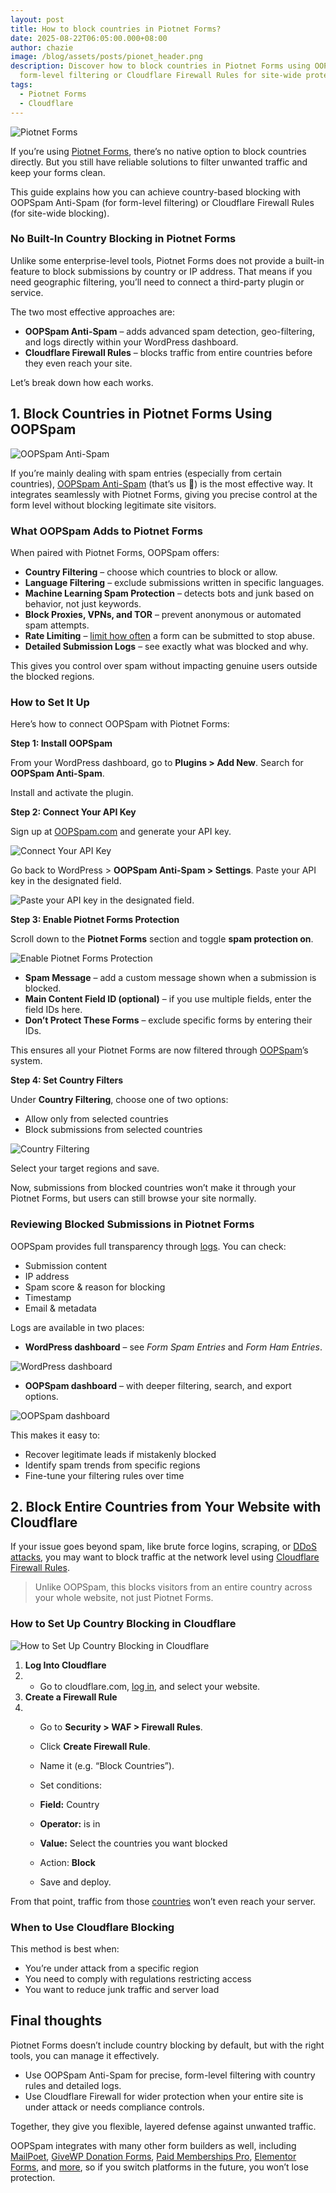 ```yaml
---
layout: post
title: How to block countries in Piotnet Forms?
date: 2025-08-22T06:05:00.000+08:00
author: chazie
image: /blog/assets/posts/pionet_header.png
description: Discover how to block countries in Piotnet Forms using OOPSpam for
  form-level filtering or Cloudflare Firewall Rules for site-wide protection.
tags:
  - Piotnet Forms
  - Cloudflare
---
```

![Piotnet Forms](/blog/assets/posts/piotnet-forms.png "Piotnet Forms")

If you’re using [Piotnet Forms](https://piotnetforms.com/), there’s no native option to block countries directly. But you still have reliable solutions to filter unwanted traffic and keep your forms clean.

This guide explains how you can achieve country-based blocking with OOPSpam Anti-Spam (for form-level filtering) or Cloudflare Firewall Rules (for site-wide blocking).

### **No Built-In Country Blocking in Piotnet Forms**

Unlike some enterprise-level tools, Piotnet Forms does not provide a built-in feature to block submissions by country or IP address. That means if you need geographic filtering, you’ll need to connect a third-party plugin or service.

The two most effective approaches are:

* **OOPSpam Anti-Spam** – adds advanced spam detection, geo-filtering, and logs directly within your WordPress dashboard.
* **Cloudflare Firewall Rules** – blocks traffic from entire countries before they even reach your site.

Let’s break down how each works.

## **1. Block Countries in Piotnet Forms Using OOPSpam**

![OOPSpam Anti-Spam](/blog/assets/posts/oopspam-anti-spam-overview.png "OOPSpam Anti-Spam")

If you’re mainly dealing with spam entries (especially from certain countries), [OOPSpam Anti-Spam](https://wordpress.org/plugins/oopspam-anti-spam/) (that’s us 👋) is the most effective way. It integrates seamlessly with Piotnet Forms, giving you precise control at the form level without blocking legitimate site visitors.

### **What OOPSpam Adds to Piotnet Forms**

When paired with Piotnet Forms, OOPSpam offers:

* **Country Filtering** – choose which countries to block or allow.
* **Language Filtering** – exclude submissions written in specific languages.
* **Machine Learning Spam Protection** – detects bots and junk based on behavior, not just keywords.
* **Block Proxies, VPNs, and TOR** – prevent anonymous or automated spam attempts.
* **Rate Limiting** – [limit how often](https://www.oopspam.com/blog/protecting-forms-with-rate-limiting-in-wordpress-using-oopspam) a form can be submitted to stop abuse.
* **Detailed Submission Logs** – see exactly what was blocked and why.

This gives you control over spam without impacting genuine users outside the blocked regions.

### **How to Set It Up**

Here’s how to connect OOPSpam with Piotnet Forms:

**Step 1: Install OOPSpam**

From your WordPress dashboard, go to **Plugins > Add New**. Search for **OOPSpam Anti-Spam**.

Install and activate the plugin.

**Step 2: Connect Your API Key**

Sign up at [OOPSpam.com](https://app.oopspam.com/Identity/Account/Login) and generate your API key.

![Connect Your API Key](/blog/assets/posts/oopspam-dashboard-api.png "Connect Your API Key")

Go back to WordPress > **OOPSpam Anti-Spam > Settings**. Paste your API key in the designated field.

![Paste your API key in the designated field.](/blog/assets/posts/oopspam-api-key.png "Paste your API key in the designated field.")

**Step 3: Enable Piotnet Forms Protection**

Scroll down to the **Piotnet Forms** section and toggle **spam protection on**.

![Enable Piotnet Forms Protection](/blog/assets/posts/piotnet-forms-spam-protection.png "Enable Piotnet Forms Protection")

* **Spam Message** – add a custom message shown when a submission is blocked.
* **Main Content Field ID (optional)** – if you use multiple fields, enter the field IDs here.
* **Don’t Protect These Forms** – exclude specific forms by entering their IDs.

This ensures all your Piotnet Forms are now filtered through [OOPSpam](https://www.oopspam.com/)’s system.

**Step 4: Set Country Filters**

Under **Country Filtering**, choose one of two options:

* Allow only from selected countries
* Block submissions from selected countries

![Country Filtering](/blog/assets/posts/country-filtering-settings.png "Country Filtering")

Select your target regions and save.

Now, submissions from blocked countries won’t make it through your Piotnet Forms, but users can still browse your site normally.

### **Reviewing Blocked Submissions in Piotnet Forms**

OOPSpam provides full transparency through [logs](https://help.oopspam.com/wordpress/form-entries/). You can check:

* Submission content
* IP address
* Spam score & reason for blocking
* Timestamp
* Email & metadata

Logs are available in two places:

* **WordPress dashboard** – see *Form Spam Entries* and *Form Ham Entries*.

![WordPress dashboard](/blog/assets/posts/form-spam-entries-oopspam.png "WordPress dashboard – see Form Spam Entries and Form Ham Entries.")

* **OOPSpam dashboard** – with deeper filtering, search, and export options.

![OOPSpam dashboard](/blog/assets/posts/screenshot-1.png "OOPSpam dashboard – with deeper filtering, search, and export options.")

This makes it easy to:

* Recover legitimate leads if mistakenly blocked
* Identify spam trends from specific regions
* Fine-tune your filtering rules over time

## **2. Block Entire Countries from Your Website with Cloudflare**

If your issue goes beyond spam, like brute force logins, scraping, or [DDoS attacks](https://www.cloudflare.com/learning/ddos/what-is-a-ddos-attack/), you may want to block traffic at the network level using [Cloudflare Firewall Rules](https://developers.cloudflare.com/firewall/cf-firewall-rules/).

> Unlike OOPSpam, this blocks visitors from an entire country across your whole website, not just Piotnet Forms.

### **How to Set Up Country Blocking in Cloudflare**

![How to Set Up Country Blocking in Cloudflare](/blog/assets/posts/blocking-countries-in-cloudflare.png "How to Set Up Country Blocking in Cloudflare")

1. **Log Into Cloudflare**
2. * Go to cloudflare.com, [log in](https://dash.cloudflare.com/login), and select your website.
3. **Create a Firewall Rule**
4. * Go to **Security > WAF > Firewall Rules**.

   * Click **Create Firewall Rule**.

   * Name it (e.g. “Block Countries”).

   * Set conditions:

   * **Field:** Country
   * **Operator:** is in
   * **Value:** Select the countries you want blocked

   * Action: **Block**

   * Save and deploy.

From that point, traffic from those [countries](https://www.oopspam.com/blog/blocking-countries-from-accessing-your-website-using-cloudflare) won’t even reach your server.

### **When to Use Cloudflare Blocking**

This method is best when:

* You’re under attack from a specific region
* You need to comply with regulations restricting access
* You want to reduce junk traffic and server load

## **Final thoughts**

Piotnet Forms doesn’t include country blocking by default, but with the right tools, you can manage it effectively.

* Use OOPSpam Anti-Spam for precise, form-level filtering with country rules and detailed logs.
* Use Cloudflare Firewall for wider protection when your entire site is under attack or needs compliance controls.

Together, they give you flexible, layered defense against unwanted traffic.

OOPSpam integrates with many other form builders as well, including [MailPoet](https://www.oopspam.com/blog/how-to-block-countries-in-mailpoet), [GiveWP Donation Forms](https://www.oopspam.com/blog/how-to-block-countries-in-givewp-donation-forms), [Paid Memberships Pro](https://www.oopspam.com/blog/how-to-block-countries-in-paid-memberships-pro), [Elementor Forms](https://www.oopspam.com/blog/how-to-block-countries-in-elementor-forms), and [more](https://wordpress.org/plugins/oopspam-anti-spam/#:~:text=Supported%20form%20%26%20comment%20solutions%3A), so if you switch platforms in the future, you won’t lose protection.
